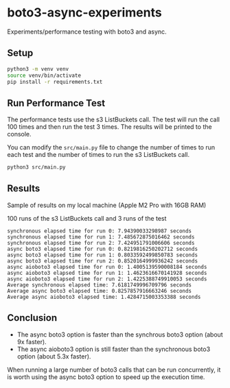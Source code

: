 # boto3-async-experiments
Experiments/performance testing with boto3 and async.

## Setup
```bash
python3 -m venv venv
source venv/bin/activate
pip install -r requirements.txt
```

## Run Performance Test
The performance tests use the s3 ListBuckets call.  The test will run the call 100 times and then run the test 3 times.  The results will be printed to the console.

You can modify the `src/main.py` file to change the number of times to run each test and the number of times to run the s3 ListBuckets call.

```bash
python3 src/main.py
```

## Results
Sample of results on my local machine (Apple M2 Pro with 16GB RAM)

100 runs of the s3 ListBuckets call and 3 runs of the test
```
synchronous elapsed time for run 0: 7.94390033298987 seconds
synchronous elapsed time for run 1: 7.485672875016462 seconds
synchronous elapsed time for run 2: 7.424951791006606 seconds
async boto3 elapsed time for run 0: 0.8219816250202712 seconds
async boto3 elapsed time for run 1: 0.8033592499850783 seconds
async boto3 elapsed time for run 2: 0.8520164999936242 seconds
async aioboto3 elapsed time for run 0: 1.4005139590008184 seconds
async aioboto3 elapsed time for run 1: 1.4623616670141928 seconds
async aioboto3 elapsed time for run 2: 1.4225388749910053 seconds
Average synchronous elapsed time: 7.6181749996709796 seconds
Average async boto3 elapsed time: 0.8257857916663246 seconds
Average async aioboto3 elapsed time: 1.4284715003353388 seconds
```

## Conclusion
* The async boto3 option is faster than the synchrous boto3 option (about 9x faster).  
* The async aioboto3 option is still faster than the synchronous boto3 option (about 5.3x faster).

When running a large number of boto3 calls that can be run concurrently, it is worth using the async boto3 option to speed up the execution time.